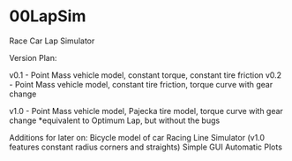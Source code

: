 # 00LapSim
Race Car Lap Simulator

Version Plan:

v0.1 - Point Mass vehicle model, constant torque, constant tire friction
v0.2 - Point Mass vehicle model, constant tire friction, torque curve with gear change

v1.0 - Point Mass vehicle model, Pajecka tire model, torque curve with gear change
		*equivalent to Optimum Lap, but without the bugs

Additions for later on:
	Bicycle model of car
	Racing Line Simulator (v1.0 features constant radius corners and straights)
	Simple GUI
	Automatic Plots
	
